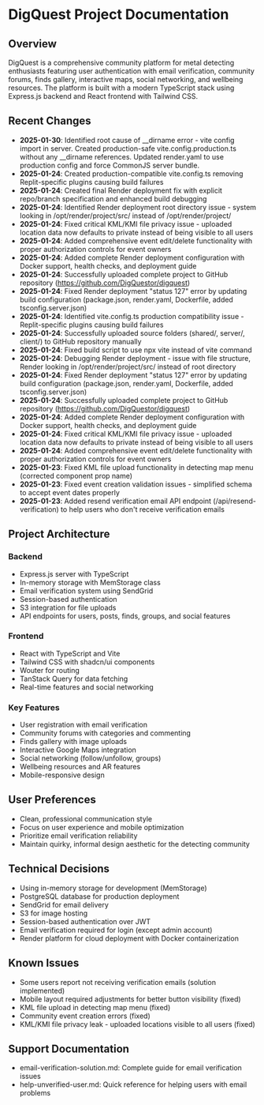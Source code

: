 # DigQuest Project Documentation

## Overview
DigQuest is a comprehensive community platform for metal detecting enthusiasts featuring user authentication with email verification, community forums, finds gallery, interactive maps, social networking, and wellbeing resources. The platform is built with a modern TypeScript stack using Express.js backend and React frontend with Tailwind CSS.

## Recent Changes  
- **2025-01-30**: Identified root cause of __dirname error - vite config import in server. Created production-safe vite.config.production.ts without any __dirname references. Updated render.yaml to use production config and force CommonJS server bundle.
- **2025-01-24**: Created production-compatible vite.config.ts removing Replit-specific plugins causing build failures
- **2025-01-24**: Created final Render deployment fix with explicit repo/branch specification and enhanced build debugging
- **2025-01-24**: Identified Render deployment root directory issue - system looking in /opt/render/project/src/ instead of /opt/render/project/
- **2025-01-24**: Fixed critical KML/KMI file privacy issue - uploaded location data now defaults to private instead of being visible to all users
- **2025-01-24**: Added comprehensive event edit/delete functionality with proper authorization controls for event owners
- **2025-01-24**: Added complete Render deployment configuration with Docker support, health checks, and deployment guide
- **2025-01-24**: Successfully uploaded complete project to GitHub repository (https://github.com/DigQuestor/digquest)
- **2025-01-24**: Fixed Render deployment "status 127" error by updating build configuration (package.json, render.yaml, Dockerfile, added tsconfig.server.json)
- **2025-01-24**: Identified vite.config.ts production compatibility issue - Replit-specific plugins causing build failures
- **2025-01-24**: Successfully uploaded source folders (shared/, server/, client/) to GitHub repository manually
- **2025-01-24**: Fixed build script to use npx vite instead of vite command
- **2025-01-24**: Debugging Render deployment - issue with file structure, Render looking in /opt/render/project/src/ instead of root directory
- **2025-01-24**: Fixed Render deployment "status 127" error by updating build configuration (package.json, render.yaml, Dockerfile, added tsconfig.server.json)
- **2025-01-24**: Successfully uploaded complete project to GitHub repository (https://github.com/DigQuestor/digquest)
- **2025-01-24**: Added complete Render deployment configuration with Docker support, health checks, and deployment guide
- **2025-01-24**: Fixed critical KML/KMI file privacy issue - uploaded location data now defaults to private instead of being visible to all users
- **2025-01-24**: Added comprehensive event edit/delete functionality with proper authorization controls for event owners
- **2025-01-23**: Fixed KML file upload functionality in detecting map menu (corrected component prop name)
- **2025-01-23**: Fixed event creation validation issues - simplified schema to accept event dates properly
- **2025-01-23**: Added resend verification email API endpoint (/api/resend-verification) to help users who don't receive verification emails

## Project Architecture

### Backend
- Express.js server with TypeScript
- In-memory storage with MemStorage class
- Email verification system using SendGrid
- Session-based authentication
- S3 integration for file uploads
- API endpoints for users, posts, finds, groups, and social features

### Frontend  
- React with TypeScript and Vite
- Tailwind CSS with shadcn/ui components
- Wouter for routing
- TanStack Query for data fetching
- Real-time features and social networking

### Key Features
- User registration with email verification
- Community forums with categories and commenting
- Finds gallery with image uploads
- Interactive Google Maps integration
- Social networking (follow/unfollow, groups)
- Wellbeing resources and AR features
- Mobile-responsive design

## User Preferences
- Clean, professional communication style
- Focus on user experience and mobile optimization
- Prioritize email verification reliability
- Maintain quirky, informal design aesthetic for the detecting community

## Technical Decisions
- Using in-memory storage for development (MemStorage)
- PostgreSQL database for production deployment
- SendGrid for email delivery
- S3 for image hosting
- Session-based authentication over JWT
- Email verification required for login (except admin account)
- Render platform for cloud deployment with Docker containerization

## Known Issues
- Some users report not receiving verification emails (solution implemented)
- Mobile layout required adjustments for better button visibility (fixed)
- KML file upload in detecting map menu (fixed)
- Community event creation errors (fixed)
- KML/KMI file privacy leak - uploaded locations visible to all users (fixed)

## Support Documentation
- email-verification-solution.md: Complete guide for email verification issues
- help-unverified-user.md: Quick reference for helping users with email problems